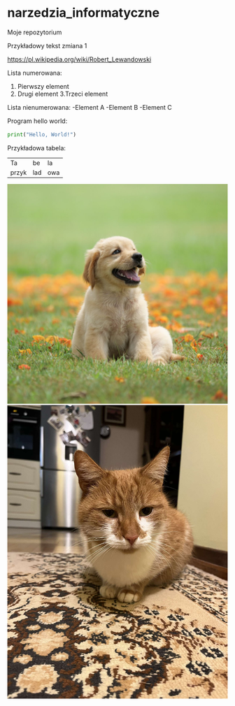 # narzedzia_informatyczne
Moje repozytorium 

Przykładowy tekst zmiana 1

https://pl.wikipedia.org/wiki/Robert_Lewandowski 

Lista numerowana:
1. Pierwszy element
2. Drugi element
3.Trzeci element

Lista nienumerowana:
-Element A
-Element B
-Element C

Program hello world:


```python
print("Hello, World!")
```
Przykładowa tabela: 
<table>
    <tr>
        <td>Ta</td><td>be</td><td>la</td>
    </tr>
    <tr>
        <td>przyk</td><td>lad</td><td>owa</td>
    </tr>
</table>

![](animals/dog.jpeg)
![](animals/coco.jpeg)
